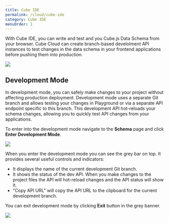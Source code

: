 ```yaml
---
title: Cube IDE
permalink: /cloud/cube-ide
category: Cube IDE
menuOrder: 1
---
```


With Cube IDE, you can write and test and you Cube.js Data Schema from your
browser. Cube Cloud can create branch-based develolment API instances to test changes in the data schema
in your frontend applications before pushing them into production.

![](https://raw.githubusercontent.com/cube-js/cube.js/master/docs/content/Cube-Cloud/cube-ide.png)

## Development Mode

In development mode, you can safely make changes to your project without affecting production deployment. Development mode uses a separate Git branch and allows testing your changes in Playground or via a separate API endpoint specific to this branch. This development API hot-reloads your schema changes, allowing you to quickly test API changes from your applications.

To enter into the development mode navigate to the **Schema** page and click **Enter
Development Mode**.

![](https://raw.githubusercontent.com/cube-js/cube.js/master/docs/content/Cube-Cloud/enter-dev-mode.png)

When you enter the development mode you can see the grey bar on top. It provides
several useful controls and indicators:
* It displays the name of the current development Git branch.
* It shows the status of the dev API. When you make changes to the project files the
  API will hot-reload changes and the API status will show it.
* "Copy API URL" will copy the API URL to the clipboard for the current development branch.

You can exit development mode by clicking **Exit** button in the grey banner.

![](https://raw.githubusercontent.com/cube-js/cube.js/master/docs/content/Cube-Cloud/dev-mode-bar.png)
